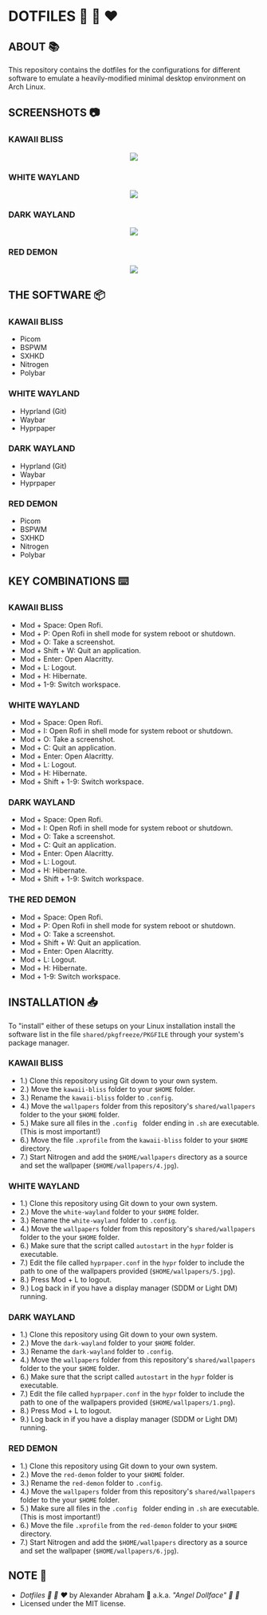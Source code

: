 # DOTFILES :nail_care: :ribbon: :heart:

## ABOUT :books:

This repository contains the dotfiles for the configurations for different software to emulate a heavily-modified minimal desktop environment on Arch Linux.

## SCREENSHOTS :camera:

### KAWAII BLISS

<p align="center">
 <img src="screenshots/kawaii-bliss.png"/>
</p>

### WHITE WAYLAND

<p align="center">
 <img src="screenshots/white-wayland.png"/>
</p>

### DARK WAYLAND

<p align="center">
 <img src="screenshots/dark-wayland.png"/>
</p>

### RED DEMON

<p align="center">
 <img src="screenshots/red-demon.png"/>
</p>

## THE SOFTWARE :package:

### KAWAII BLISS

- Picom
- BSPWM
- SXHKD
- Nitrogen
- Polybar

### WHITE WAYLAND

- Hyprland (Git)
- Waybar
- Hyprpaper

### DARK WAYLAND

- Hyprland (Git)
- Waybar
- Hyprpaper

### RED DEMON

- Picom
- BSPWM
- SXHKD
- Nitrogen
- Polybar

## KEY COMBINATIONS :keyboard:

### KAWAII BLISS

- Mod + Space: Open Rofi.
- Mod + P: Open Rofi in shell mode for system reboot or shutdown.
- Mod + O: Take a screenshot.
- Mod + Shift + W: Quit an application.
- Mod + Enter: Open Alacritty.
- Mod + L: Logout.
- Mod + H: Hibernate.
- Mod + 1-9: Switch workspace.

### WHITE WAYLAND

- Mod + Space: Open Rofi.
- Mod + I: Open Rofi in shell mode for system reboot or shutdown.
- Mod + O: Take a screenshot.
- Mod + C: Quit an application.
- Mod + Enter: Open Alacritty.
- Mod + L: Logout.
- Mod + H: Hibernate.
- Mod + Shift + 1-9: Switch workspace.

### DARK WAYLAND

- Mod + Space: Open Rofi.
- Mod + I: Open Rofi in shell mode for system reboot or shutdown.
- Mod + O: Take a screenshot.
- Mod + C: Quit an application.
- Mod + Enter: Open Alacritty.
- Mod + L: Logout.
- Mod + H: Hibernate.
- Mod + Shift + 1-9: Switch workspace.

### THE RED DEMON

- Mod + Space: Open Rofi.
- Mod + P: Open Rofi in shell mode for system reboot or shutdown.
- Mod + O: Take a screenshot.
- Mod + Shift + W: Quit an application.
- Mod + Enter: Open Alacritty.
- Mod + L: Logout.
- Mod + H: Hibernate.
- Mod + 1-9: Switch workspace.

## INSTALLATION :inbox_tray:

To "install" either of these setups on your Linux installation install the software list in the file `shared/pkgfreeze/PKGFILE` through your system's package manager.

### KAWAII BLISS

- 1.) Clone this repository using Git down to your own system.
- 2.) Move the `kawaii-bliss` folder to your `$HOME` folder.
- 3.) Rename the `kawaii-bliss` folder to `.config`.
- 4.) Move the `wallpapers` folder from this repository's `shared/wallpapers` folder to the your `$HOME` folder.
- 5.) Make sure all files in the `.config ` folder ending in `.sh` are executable. (This is most important!)
- 6.) Move the file `.xprofile` from the `kawaii-bliss` folder to your `$HOME` directory.
- 7.) Start Nitrogen and add the `$HOME/wallpapers` directory as a source and set the wallpaper (`$HOME/wallpapers/4.jpg`).

### WHITE WAYLAND

- 1.) Clone this repository using Git down to your own system.
- 2.) Move the `white-wayland` folder to your `$HOME` folder. 
- 3.) Rename the `white-wayland` folder to `.config`.
- 4.) Move the `wallpapers` folder from this repository's `shared/wallpapers` folder to the your `$HOME` folder.
- 6.) Make sure that the script called `autostart` in the `hypr` folder is executable.
- 7.) Edit the file called `hyprpaper.conf` in the `hypr` folder to include the path to one of the wallpapers provided (`$HOME/wallpapers/5.jpg`).
- 8.) Press Mod + L to logout.
- 9.) Log back in if you have a display manager (SDDM or Light DM) running.

### DARK WAYLAND

- 1.) Clone this repository using Git down to your own system.
- 2.) Move the `dark-wayland` folder to your `$HOME` folder. 
- 3.) Rename the `dark-wayland` folder to `.config`.
- 4.) Move the `wallpapers` folder from this repository's `shared/wallpapers` folder to the your `$HOME` folder.
- 6.) Make sure that the script called `autostart` in the `hypr` folder is executable.
- 7.) Edit the file called `hyprpaper.conf` in the `hypr` folder to include the path to one of the wallpapers provided (`$HOME/wallpapers/1.png`).
- 8.) Press Mod + L to logout.
- 9.) Log back in if you have a display manager (SDDM or Light DM) running.

### RED DEMON

- 1.) Clone this repository using Git down to your own system.
- 2.) Move the `red-demon` folder to your `$HOME` folder.
- 3.) Rename the `red-demon` folder to `.config`.
- 4.) Move the `wallpapers` folder from this repository's `shared/wallpapers` folder to the your `$HOME` folder.
- 5.) Make sure all files in the `.config ` folder ending in `.sh` are executable. (This is most important!)
- 6.) Move the file `.xprofile` from the `red-demon` folder to your `$HOME` directory.
- 7.) Start Nitrogen and add the `$HOME/wallpapers` directory as a source and set the wallpaper (`$HOME/wallpapers/6.jpg`).

## NOTE :scroll:

- *Dotfiles :nail_care: :ribbon: :heart:* by Alexander Abraham :black_heart: a.k.a. *"Angel Dollface" :dolls: :ribbon:*
- Licensed under the MIT license.
